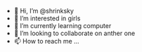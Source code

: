 - 👋 Hi, I’m @shrinksky
- 👀 I’m interested in girls
- 🌱 I’m currently learning computer
- 💞️ I’m looking to collaborate on anther one
- 📫 How to reach me ...

<!---
shrinksky/shrinksky is a ✨ special ✨ repository because its `README.md` (this file) appears on your GitHub profile.
You can click the Preview link to take a look at your changes.
--->
